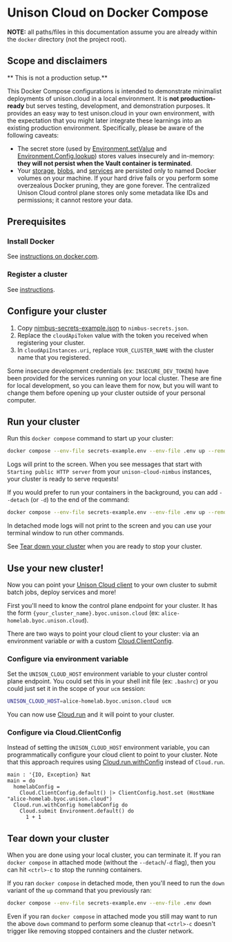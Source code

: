 # Unison Cloud on Docker Compose

**NOTE:** all paths/files in this documentation assume you are already within the `docker` directory (not the project root).

## Scope and disclaimers

** This is not a production setup.**

This Docker Compose configurations is intended to demonstrate minimalist deployments of unison.cloud in a local environment. It is **not production-ready** but serves testing, development, and demonstration purposes. It provides an easy way to test unison.cloud in your own environment, with the expectation that you might later integrate these learnings into an existing production environment. Specifically, please be aware of the following caveats:

- The secret store (used by [Environment.setValue](https://share.unison-lang.org/@unison/cloud/code/releases/20.16.1/latest/terms/Environment/setValue) and [Environment.Config.lookup](https://share.unison-lang.org/@unison/cloud/code/releases/20.16.1/latest/types/Environment/Config)) stores values insecurely and in-memory: **they will not persist when the Vault container is terminated**.
- Your [storage](https://share.unison-lang.org/@unison/cloud/code/releases/20.16.1/latest/types/Storage), [blobs](https://share.unison-lang.org/@unison/cloud/code/releases/20.16.1/latest/types/Blobs), and [services](https://share.unison-lang.org/@unison/cloud/code/releases/20.16.1/latest/types/Services) are persisted only to named Docker volumes on your machine. If your hard drive fails or you perform some overzealous Docker pruning, they are gone forever. The centralized Unison Cloud control plane stores only some metadata like IDs and permissions; it cannot restore your data.


## Prerequisites

### Install Docker

See [instructions on docker.com](https://docs.docker.com/engine/install/).

### Register a cluster

See [instructions](../README.md#register-a-byoc-cluster).

## Configure your cluster

1. Copy [nimbus-secrets-example.json](nimbus-secrets-example.json) to `nimbus-secrets.json`.
2. Replace the `cloudApiToken` value with the token you received when registering your cluster.
3. In `cloudApiInstances.uri`, replace `YOUR_CLUSTER_NAME` with the cluster name that you registered.

Some insecure development credentials (ex: `INSECURE_DEV_TOKEN`) have been provided for the services running on your local cluster. These are fine for local development, so you can leave them for now, but you will want to change them before opening up your cluster outside of your personal computer.

## Run your cluster

Run this `docker compose` command to start up your cluster:

```sh
docker compose --env-file secrets-example.env --env-file .env up --remove-orphans
```

Logs will print to the screen. When you see messages that start with `Starting public HTTP server` from your `unison-cloud-nimbus` instances, your cluster is ready to serve requests!

If you would prefer to run your containers in the background, you can add `--detach` (or `-d`) to the end of the command:

```sh
docker compose --env-file secrets-example.env --env-file .env up --remove-orphans --detach
```

In detached mode logs will not print to the screen and you can use your terminal window to run other commands.

See [Tear down your cluster](#tear-down-your-cluster) when you are ready to stop your cluster.

## Use your new cluster!

Now you can point your [Unison Cloud client](https://share.unison-lang.org/@unison/cloud) to your own cluster to submit batch jobs, deploy services and more!

First you'll need to know the control plane endpoint for your cluster. It has the form `{your_cluster_name}.byoc.unison.cloud` (ex: `alice-homelab.byoc.unison.cloud`).

There are two ways to point your cloud client to your cluster: via an environment variable _or_ with a custom [Cloud.ClientConfig](https://share.unison-lang.org/@unison/cloud/code/releases/20.16.1/latest/types/Cloud/ClientConfig).

### Configure via environment variable

Set the `UNISON_CLOUD_HOST` environment variable to your cluster control plane endpoint. You could set this in your shell init file (ex: `.bashrc`) or you could just set it in the scope of your `ucm` session:

```sh
UNISON_CLOUD_HOST=alice-homelab.byoc.unison.cloud ucm
```

You can now use [Cloud.run](https://share.unison-lang.org/@unison/cloud/code/releases/20.16.1/latest/terms/Cloud/run) and it will point to your cluster.

### Configure via Cloud.ClientConfig

Instead of setting the `UNISON_CLOUD_HOST` environment variable, you can programmatically configure your cloud client to point to your cluster. Note that this approach requires using [Cloud.run.withConfig](https://share.unison-lang.org/@unison/cloud/code/releases/20.16.1/latest/terms/Cloud/run/withConfig) instead of `Cloud.run`.

```unison
main : '{IO, Exception} Nat
main = do
  homelabConfig =
    Cloud.ClientConfig.default() |> ClientConfig.host.set (HostName "alice-homelab.byoc.unison.cloud")
  Cloud.run.withConfig homelabConfig do
    Cloud.submit Environment.default() do
      1 + 1
```

## Tear down your cluster

When you are done using your local cluster, you can terminate it. If you ran `docker compose` in attached mode (without the `--detach`/`-d` flag), then you can hit `<ctrl>-c` to stop the running containers.

If you ran `docker compose` in detached mode, then you'll need to run the `down` variant of the `up` command that you previously ran:

```sh
docker compose --env-file secrets-example.env --env-file .env down
```

Even if you ran `docker compose` in attached mode you still may want to run the above `down` command to perform some cleanup that `<ctrl>-c` doesn't trigger like removing stopped containers and the cluster network.
